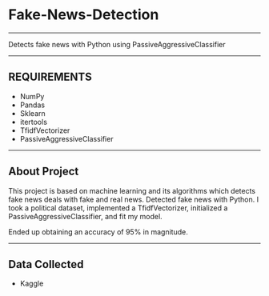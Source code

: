 # Fake-News-Detection
__________________________________

 Detects fake news with Python using PassiveAggressiveClassifier 
__________________________________

## REQUIREMENTS

* NumPy
* Pandas
* Sklearn
* itertools
* TfidfVectorizer
* PassiveAggressiveClassifier
__________________________________

## About Project 

This project is based on machine learning and its algorithms which detects fake news deals with fake and real news.
Detected fake news with Python. I took a political dataset, implemented a TfidfVectorizer, initialized a PassiveAggressiveClassifier, and fit my model. 

Ended up obtaining an accuracy of 95% in magnitude.
 _________________________________
 
 ## Data Collected 
 
 * Kaggle
 
